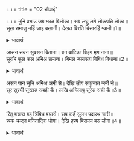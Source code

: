 +++
title = "02 चौपाई"

+++
मुनि प्रभाउ जब भरत बिलोका। सब लघु लगे लोकपति लोका॥  
सुख समाजु नहिं जाइ बखानी। देखत बिरति बिसारहिं ग्यानी॥1॥  

<details><summary>भावार्थ</summary>

जब भरतजी ने मुनि के प्रभाव को देखा, तो उसके सामने उन्हें (इन्द्र, वरुण, यम, कुबेर आदि) सभी लोकपालों के लोक तुच्छ जान पडे। सुख की सामग्री का वर्णन नहीं हो सकता, जिसे देखकर ज्ञानी लोग भी वैराग्य भूल जाते हैं॥1॥  
</details>

आसन सयन सुबसन बिताना। बन बाटिका बिहग मृग नाना॥  
सुरभि फूल फल अमिअ समाना। बिमल जलासय बिबिध बिधाना॥2॥  

<details><summary>भावार्थ</summary>

आसन, सेज, सुन्दर वस्त्र, चँदोवे, वन, बगीचे, भाँति-भाँति के पक्षी और पशु, सुगन्धित फूल और अमृत के समान स्वादिष्ट फल, अनेकों प्रकार के (तालाब, कुएँ, बावली आदि) निर्मल जलाशय,॥2॥  
</details>

असन पान सुचि अमिअ अमी से। देखि लोग सकुचात जमी से॥  
सुर सुरभी सुरतरु सबही कें। लखि अभिलाषु सुरेस सची कें॥3॥  

<details><summary>भावार्थ</summary>

तथा अमृत के भी अमृत-सरीखे पवित्र खान-पान के पदार्थ थे, जिन्हें देखकर सब लोग संयमी पुरुषों (विरक्त मुनियों) की भाँति सकुचा रहे हैं। सभी के डेरों में (मनोवाञ्छित वस्तु देने वाले) कामधेनु और कल्पवृक्ष हैं, जिन्हें देखकर इन्द्र और इन्द्राणी को भी अभिलाषा होती है (उनका भी मन ललचा जाता है)॥3॥  
</details>

रितु बसन्त बह त्रिबिध बयारी। सब कहँ सुलभ पदारथ चारी॥  
स्रक चन्दन बनितादिक भोगा। देखि हरष बिसमय बस लोगा॥4॥  

<details><summary>भावार्थ</summary>

वसन्त ऋतु है। शीतल, मन्द, सुगन्ध तीन प्रकार की हवा बह रही है। सभी को (धर्म, अर्थ, काम और मोक्ष) चारों पदार्थ सुलभ हैं। माला, चन्दन, स्त्री आदि भोगों को देखकर सब लोग हर्ष और विषाद के वश हो रहे हैं। (हर्ष तो भोग सामग्रियों को और मुनि के तप प्रभाव को देखकर होता है और विषाद इस बात से होता है कि श्री राम के वियोग में नियम-व्रत से रहने वाले हम लोग भोग-विलास में क्यों आ फँसे, कहीं इनमें आसक्त होकर हमारा मन नियम-व्रतों को न त्याग दे)॥4॥  
</details>

